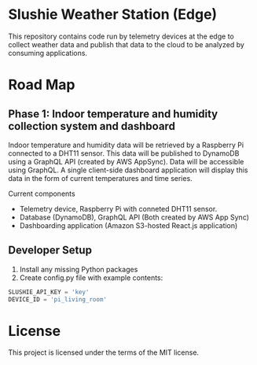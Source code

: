 # Slushie Weather Station (Edge)

This repository contains code run by telemetry devices at the edge to collect weather data and publish that data to the cloud to be analyzed by consuming applications.

# Road Map

## Phase 1: Indoor temperature and humidity collection system and dashboard

Indoor temperature and humidity data will be retrieved by a Raspberry Pi connected to a DHT11 sensor.  This data will be published to DynamoDB using a GraphQL API (created by AWS AppSync).  Data will be accessible using GraphQL.  A single client-side dashboard application will display this data in the form of current temperatures and time series.

Current components
- Telemetry device, Raspberry Pi with conneted DHT11 sensor. 
- Database (DynamoDB), GraphQL API (Both created by AWS App Sync)
- Dashboarding application (Amazon S3-hosted React.js application)


## Developer Setup
1. Install any missing Python packages
2. Create config.py file with example contents:
```python
SLUSHIE_API_KEY = 'key'
DEVICE_ID = 'pi_living_room'
```



# License

This project is licensed under the terms of the MIT license.
